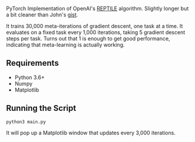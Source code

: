 PyTorch Implementation of OpenAI's
[REPTILE](https://blog.openai.com/reptile/) algorithm. Slightly longer
but a bit cleaner than John's
[gist](https://gist.github.com/joschu/f503500cda64f2ce87c8288906b09e2d#file-reptile-sinewaves-demo-py).

It trains 30,000 meta-iterations of gradient descent, one task at a
time. It evaluates on a fixed task every 1,000 iterations, taking 5
gradient descent steps per task. Turns out that 1 is enough to get good
performance, indicating that meta-learning is actually working.

## Requirements

-   Python 3.6+
-   Numpy
-   Matplotlib

## Running the Script

    python3 main.py

It will pop up a Matplotlib window that updates every 3,000 iterations.
